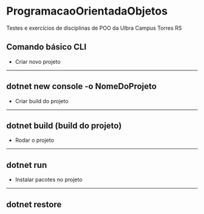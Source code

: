 # ProgramacaoOrientadaObjetos
Testes e exercícios de disciplinas de POO da Ulbra Campus Torres RS

Comando básico CLI
-----

- Criar novo projeto
---
dotnet new console -o NomeDoProjeto
---

- Criar build do projeto
---
dotnet build (build do projeto)
---

- Rodar o projeto
---
dotnet run
---

- Instalar pacotes no projeto
---
dotnet restore
---
